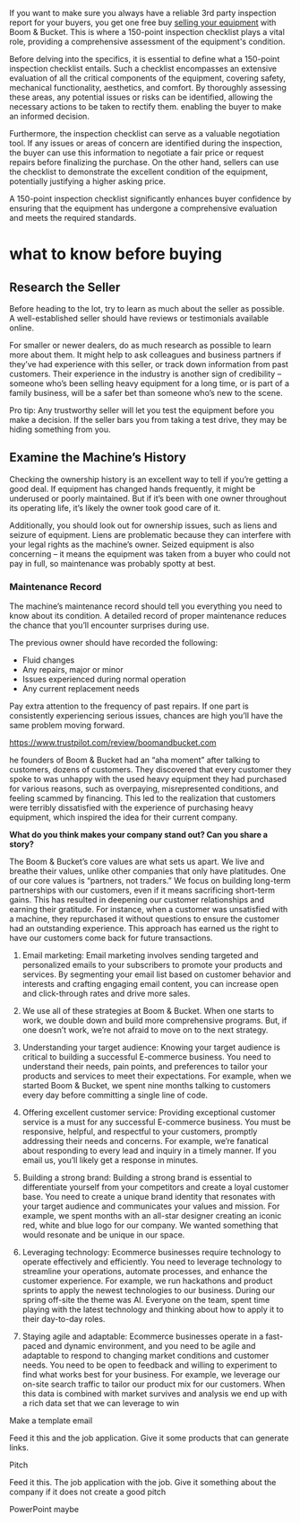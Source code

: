 If you want to make sure you always have a reliable 3rd party inspection report for your buyers, you get one free buy [selling your equipment](https://www.boomandbucket.com/services/sell) with Boom & Bucket. This is where a 150-point inspection checklist plays a vital role, providing a comprehensive assessment of the equipment's condition.

Before delving into the specifics, it is essential to define what a 150-point inspection checklist entails. Such a checklist encompasses an extensive evaluation of all the critical components of the equipment, covering safety, mechanical functionality, aesthetics, and comfort. By thoroughly assessing these areas, any potential issues or risks can be identified, allowing the necessary actions to be taken to rectify them. enabling the buyer to make an informed decision. 

Furthermore, the inspection checklist can serve as a valuable negotiation tool. If any issues or areas of concern are identified during the inspection, the buyer can use this information to negotiate a fair price or request repairs before finalizing the purchase. On the other hand, sellers can use the checklist to demonstrate the excellent condition of the equipment, potentially justifying a higher asking price.

A 150-point inspection checklist significantly enhances buyer confidence by ensuring that the equipment has undergone a comprehensive evaluation and meets the required standards.

# what to know before buying 
## Research the Seller

Before heading to the lot, try to learn as much about the seller as possible. A well-established seller should have reviews or testimonials available online.

For smaller or newer dealers, do as much research as possible to learn more about them. It might help to ask colleagues and business partners if they’ve had experience with this seller, or track down information from past customers. Their experience in the industry is another sign of credibility – someone who’s been selling heavy equipment for a long time, or is part of a family business, will be a safer bet than someone who’s new to the scene.

Pro tip: Any trustworthy seller will let you test the equipment before you make a decision. If the seller bars you from taking a test drive, they may be hiding something from you.

## Examine the Machine’s History

Checking the ownership history is an excellent way to tell if you’re getting a good deal. If equipment has changed hands frequently, it might be underused or poorly maintained. But if it’s been with one owner throughout its operating life, it’s likely the owner took good care of it.

Additionally, you should look out for ownership issues, such as liens and seizure of equipment. Liens are problematic because they can interfere with your legal rights as the machine’s owner. Seized equipment is also concerning – it means the equipment was taken from a buyer who could not pay in full, so maintenance was probably spotty at 
best.

### Maintenance Record

The machine’s maintenance record should tell you everything you need to know about its condition. A detailed record of proper maintenance reduces the chance that you’ll encounter surprises during use.

The previous owner should have recorded the following:

- Fluid changes
- Any repairs, major or minor
- Issues experienced during normal operation
- Any current replacement needs

Pay extra attention to the frequency of past repairs. If one part is consistently experiencing serious issues, chances are high you’ll have the same problem moving forward.

https://www.trustpilot.com/review/boomandbucket.com

he founders of Boom & Bucket had an “aha moment” after talking to customers, dozens of customers. They discovered that every customer they spoke to was unhappy with the used heavy equipment they had purchased for various reasons, such as overpaying, misrepresented conditions, and feeling scammed by financing. This led to the realization that customers were terribly dissatisfied with the experience of purchasing heavy equipment, which inspired the idea for their current company.

**What do you think makes your company stand out? Can you share a story?**

The Boom & Bucket’s core values are what sets us apart. We live and breathe their values, unlike other companies that only have platitudes. One of our core values is “partners, not traders.” We focus on building long-term partnerships with our customers, even if it means sacrificing short-term gains. This has resulted in deepening our customer relationships and earning their gratitude. For instance, when a customer was unsatisfied with a machine, they repurchased it without questions to ensure the customer had an outstanding experience. This approach has earned us the right to have our customers come back for future transactions.

1. Email marketing: Email marketing involves sending targeted and personalized emails to your subscribers to promote your products and services. By segmenting your email list based on customer behavior and interests and crafting engaging email content, you can increase open and click-through rates and drive more sales.
2. We use all of these strategies at Boom & Bucket. When one starts to work, we double down and build more comprehensive programs. But, if one doesn’t work, we’re not afraid to move on to the next strategy.




1. Understanding your target audience: Knowing your target audience is critical to building a successful E-commerce business. You need to understand their needs, pain points, and preferences to tailor your products and services to meet their expectations. For example, when we started Boom & Bucket, we spent nine months talking to customers every day before committing a single line of code.
2. Offering excellent customer service: Providing exceptional customer service is a must for any successful E-commerce business. You must be responsive, helpful, and respectful to your customers, promptly addressing their needs and concerns. For example, we’re fanatical about responding to every lead and inquiry in a timely manner. If you email us, you’ll likely get a response in minutes.
3. Building a strong brand: Building a strong brand is essential to differentiate yourself from your competitors and create a loyal customer base. You need to create a unique brand identity that resonates with your target audience and communicates your values and mission. For example, we spent months with an all-star designer creating an iconic red, white and blue logo for our company. We wanted something that would resonate and be unique in our space.
4. Leveraging technology: Ecommerce businesses require technology to operate effectively and efficiently. You need to leverage technology to streamline your operations, automate processes, and enhance the customer experience. For example, we run hackathons and product sprints to apply the newest technologies to our business. During our spring off-site the theme was AI. Everyone on the team, spent time playing with the latest technology and thinking about how to apply it to their day-to-day roles.
5. Staying agile and adaptable: Ecommerce businesses operate in a fast-paced and dynamic environment, and you need to be agile and adaptable to respond to changing market conditions and customer needs. You need to be open to feedback and willing to experiment to find what works best for your business. For example, we leverage our on-site search traffic to tailor our product mix for our customers. When this data is combined with market survives and analysis we end up with a rich data set that we can leverage to win

Make a template email

Feed it this and the job application. Give it some products that can generate links.

Pitch

Feed it this. The job application with the job. Give it something about the company if it does not create a good pitch

PowerPoint maybe


